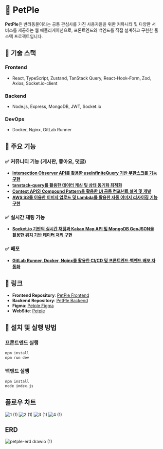 # 🐾 PetPle

**PetPle**은 반려동물이라는 공통 관심사를 가진 사용자들을 위한 커뮤니티 및 다양한 서비스를 제공하는 웹 애플리케이션으로, 프론트엔드와 백엔드를 직접 설계하고 구현한 풀스택 프로젝트입니다.

## 🚀 기술 스택
### Frontend
- React, TypeScript, Zustand, TanStack Query, React-Hook-Form, Zod, Axios, Socket.io-client

### Backend
- Node.js, Express, MongoDB, JWT, Socket.io

### DevOps
- Docker, Nginx, GitLab Runner

## 📌 주요 기능
### ✅ 커뮤니티 기능 (게시판, 좋아요, 댓글)
- [**Intersection Observer API를 활용한 useInfiniteQuery 기반 무한스크롤 기능 구현**](https://github.com/DonggunLim/Petple_front/wiki/useInfiniteQuery%EC%99%80-Intersection-Observer%EB%A5%BC-%ED%99%9C%EC%9A%A9%ED%95%9C-%EB%AC%B4%ED%95%9C%EC%8A%A4%ED%81%AC%EB%A1%A4-%EA%B5%AC%ED%98%84)
- [**tanstack-query를 활용한 데이터 캐싱 및 상태 동기화 최적화**](https://github.com/DonggunLim/Petple_front/wiki/tanstack%E2%80%90query%EB%A1%9C-%EA%B5%AC%ED%98%84%ED%95%9C-%EC%BB%A4%EB%AE%A4%EB%8B%88%ED%8B%B0-%EA%B2%8C%EC%8B%9C%ED%8C%90%EC%9D%98-%EB%8D%B0%EC%9D%B4%ED%84%B0-%ED%9D%90%EB%A6%84-%EC%A0%9C%EC%96%B4%EC%99%80-%EA%B0%9C%EC%84%A0)
- [**Context API와 Compound Pattern을 활용한 UI 공통 컴포넌트 설계 및 개발**](https://github.com/DonggunLim/Petple_front/wiki/UI-%EA%B3%B5%ED%86%B5-%EC%BB%B4%ED%8F%AC%EB%84%8C%ED%8A%B8-%EC%84%A4%EA%B3%84-%EB%B0%8F-%EA%B0%9C%EB%B0%9C)
- [**AWS S3를 이용한 이미지 업로드 및 Lambda를 활용한 자동 이미지 리사이징 기능 구현**](https://github.com/DonggunLim/Petple_front/wiki/Presigned-URL,-Lambda%EB%A5%BC-%ED%99%9C%EC%9A%A9%ED%95%9C-%EC%9D%B4%EB%AF%B8%EC%A7%80-%EC%97%85%EB%A1%9C%EB%93%9C,-%EC%84%B1%EB%8A%A5-%EC%B5%9C%EC%A0%81%ED%99%94)

### ✅ 실시간 채팅 기능
- [**Socket.io 기반의 실시간 채팅과 Kakao Map API 및 MongoDB GeoJSON을 활용한 위치 기반 데이터 처리 구현**](https://github.com/DonggunLim/Petple_front/wiki/%EC%8B%A4%EC%8B%9C%EA%B0%84-%EC%B1%84%ED%8C%85-%EC%84%9C%EB%B9%84%EC%8A%A4-%EA%B5%AC%ED%98%84)

### ✅ 배포
- [**GitLab Runner, Docker, Nginx를 활용한 CI/CD 및 프론트엔드·백엔드 배포 자동화**](https://github.com/DonggunLim/Petple_front/wiki/GitLab-CI-CD-%ED%8C%8C%EC%9D%B4%ED%94%84%EB%9D%BC%EC%9D%B8-%EA%B5%AC%EC%B6%95%EC%9D%84-%ED%86%B5%ED%95%9C-%EB%B0%B0%ED%8F%AC-%EC%9E%90%EB%8F%99%ED%99%94-%EA%B2%BD%ED%97%98)

## 📌 링크
- **Frontend Repository**: [PetPle Frontend](https://github.com/DonggunLim/Petple_front)
- **Backend Repository**: [PetPle Backend](https://github.com/DonggunLim/Petple_back)
- **Figma**: [Petple Figma](https://www.figma.com/design/ahpLVeWiIlr8GCGUPpK6O9/Elice?node-id=0-1&p=f&t=MHiTenmrguVvYXF2-0)
- **WebSite**: [Petple](https://petple-front.vercel.app)
## 📌 설치 및 실행 방법

### 프론트엔드 실행
```bash
npm install
npm run dev
```
### 백엔드 실행
```bash
npm install
node index.js
```

## 플로우 차트 
![1 (1)](https://github.com/user-attachments/assets/546c73a3-e21f-4917-90b4-0975891fab75)
![2 (1)](https://github.com/user-attachments/assets/497ce094-2b34-4a66-b770-306cdea36de9)
![3 (1)](https://github.com/user-attachments/assets/c619b2ae-9a9f-4cee-b454-0fed3af08ef7)
![4 (1)](https://github.com/user-attachments/assets/1030690a-e62a-4364-b86b-97ddcbdd3bda)


## ERD
![petple-erd drawio (1)](https://github.com/user-attachments/assets/b690d81d-8e59-4041-a805-164ae940a2cf)
